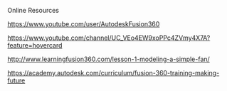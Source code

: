 Online Resources

https://www.youtube.com/user/AutodeskFusion360

https://www.youtube.com/channel/UC_VEo4EW9xoPPc4ZVmy4X7A?feature=hovercard

http://www.learningfusion360.com/lesson-1-modeling-a-simple-fan/

https://academy.autodesk.com/curriculum/fusion-360-training-making-future

